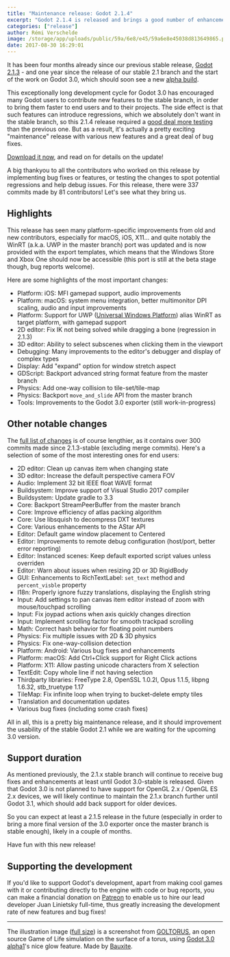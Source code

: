 ```yaml
---
title: "Maintenance release: Godot 2.1.4"
excerpt: "Godot 2.1.4 is released and brings a good number of enhancements and bug fixes, as well as some new features backported from the master branch. There is now (beta) support for Universal Windows Platform, advanced string format in GDScript, one-way collisions for TileMaps, an improved debugger, and many other changes which should stay fully compatible with existing 2.1.x projects."
categories: ["release"]
author: Rémi Verschelde
image: /storage/app/uploads/public/59a/6e8/e45/59a6e8e45038d813649865.png
date: 2017-08-30 16:29:01
---
```


It has been four months already since our previous stable release, [Godot 2.1.3](/article/maintenance-release-godot-2-1-3) - and one year since the release of our stable 2.1 branch and the start of the work on Godot 3.0, which should soon see a new [alpha build](/article/dev-snapshot-godot-3-0-alpha-1).

This exceptionally long development cycle for Godot 3.0 has encouraged many Godot users to contribute new features to the stable branch, in order to bring them faster to end users and to their projects. The side effect is that such features can introduce regressions, which we absolutely don't want in the stable branch, so this 2.1.4 release required a [good deal more testing](/article/tests-needed-godot-2-1-4-beta) than the previous one. But as a result, it's actually a pretty exciting "maintenance" release with various new features and a great deal of bug fixes.

[Download it now](/download), and read on for details on the update!

A big thankyou to all the contributors who worked on this release by implementing bug fixes or features, or testing the changes to spot potential regressions and help debug issues.
For this release, there were 337 commits made by 81 contributors! Let's see what they bring us.

## Highlights

This release has seen many platform-specific improvements from old and new contributors, especially for macOS, iOS, X11... and quite notably the WinRT (a.k.a. UWP in the master branch) port was updated and is now provided with the export templates, which means that the Windows Store and Xbox One should now be accessible (this port is still at the beta stage though, bug reports welcome).

Here are some highlights of the most important changes:

- Platform: iOS: MFI gamepad support, audio improvements
- Platform: macOS: system menu integration, better multimonitor DPI scaling, audio and input improvements
- Platform: Support for UWP ([Universal Windows Platform](https://en.wikipedia.org/wiki/Universal_Windows_Platform)) alias WinRT as target platform, with gamepad support
- 2D editor: Fix IK not being solved while dragging a bone (regression in 2.1.3)
- 3D editor: Ability to select subscenes when clicking them in the viewport
- Debugging: Many improvements to the editor's debugger and display of complex types
- Display: Add "expand" option for window stretch aspect
- GDScript: Backport advanced string format feature from the master branch
- Physics: Add one-way collision to tile-set/tile-map
- Physics: Backport `move_and_slide` API from the master branch
- Tools: Improvements to the Godot 3.0 exporter (still work-in-progress)

## Other notable changes

The [full list of changes](https://download.tuxfamily.org/godotengine/2.1.4/Godot_v2.1.4-stable_changelog.txt) is of course lengthier, as it contains over 300 commits made since 2.1.3-stable (excluding merge commits). Here's a selection of some of the most interesting ones for end users:

- 2D editor: Clean up canvas item when changing state
- 3D editor: Increase the default perspective camera FOV
- Audio: Implement 32 bit IEEE float WAVE format
- Buildsystem: Improve support of Visual Studio 2017 compiler
- Buildsystem: Update gradle to 3.3
- Core: Backport StreamPeerBuffer from the master branch
- Core: Improve efficiency of atlas packing algorithm
- Core: Use libsquish to decompress DXT textures
- Core: Various enhancements to the AStar API
- Editor: Default game window placement to Centered
- Editor: Improvements to remote debug configuration (host/port, better error reporting)
- Editor: Instanced scenes: Keep default exported script values unless overriden
- Editor: Warn about issues when resizing 2D or 3D RigidBody
- GUI: Enhancements to RichTextLabel: `set_text` method and `percent_visble` property
- I18n: Properly ignore fuzzy translations, displaying the English string
- Input: Add settings to pan canvas item editor instead of zoom with mouse/touchpad scrolling
- Input: Fix joypad actions when axis quickly changes direction
- Input: Implement scrolling factor for smooth trackpad scrolling
- Math: Correct hash behavior for floating point numbers
- Physics: Fix multiple issues with 2D & 3D physics
- Physics: Fix one-way-collision detection
- Platform: Android: Various bug fixes and enhancements
- Platform: macOS: Add Ctrl+Click support for Right Click actions
- Platform: X11: Allow pasting unicode characters from X selection
- TextEdit: Copy whole line if not having selection
- Thirdparty libraries: FreeType 2.8, OpenSSL 1.0.2l, Opus 1.1.5, libpng 1.6.32, stb_truetype 1.17
- TileMap: Fix infinite loop when trying to bucket-delete empty tiles
- Translation and documentation updates
- Various bug fixes (including some crash fixes)

All in all, this is a pretty big maintenance release, and it should improvement the usability of the stable Godot 2.1 while we are waiting for the upcoming 3.0 version.

## Support duration

As mentioned previously, the 2.1.x stable branch will continue to receive bug fixes and enhancements at least until Godot 3.0-stable is released. Given that Godot 3.0 is not planned to have support for OpenGL 2.x / OpenGL ES 2.x devices, we will likely continue to maintain the 2.1.x branch further until Godot 3.1, which should add back support for older devices.

So you can expect at least a 2.1.5 release in the future (especially in order to bring a more final version of the 3.0 exporter once the master branch is stable enough), likely in a couple of months.

Have fun with this new release!

## Supporting the development

If you'd like to support Godot's development, apart from making cool games with it or contributing directly to the engine with code or bug reports, you can make a financial donation on [Patreon](https://www.patreon.com/godotengine) to enable us to hire our lead developer Juan Linietsky full-time, thus greatly increasing the development rate of new features and bug fixes!

------

The illustration image ([full size](/storage/app/uploads/public/59a/6e8/e45/59a6e8e45038d813649865.png)) is a screenshot from [GOLTORUS](https://github.com/Bauxitedev/goltorus), an open source Game of Life simulation on the surface of a torus, using [Godot 3.0 alpha1](/article/dev-snapshot-godot-3-0-alpha-1)'s nice glow feature. Made by [Bauxite](https://twitter.com/bauxitedev/status/901863482026590209).
